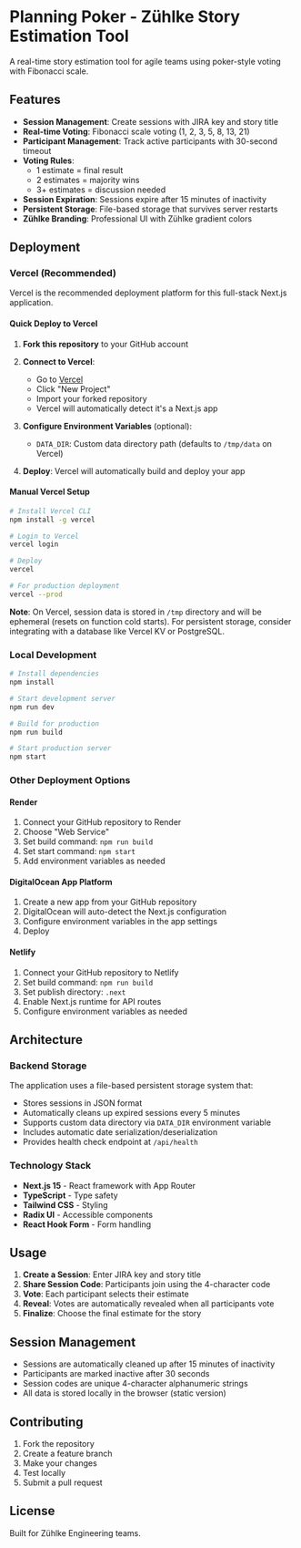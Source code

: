 # Planning Poker - Zühlke Story Estimation Tool

A real-time story estimation tool for agile teams using poker-style voting with Fibonacci scale.

## Features

- **Session Management**: Create sessions with JIRA key and story title
- **Real-time Voting**: Fibonacci scale voting (1, 2, 3, 5, 8, 13, 21)
- **Participant Management**: Track active participants with 30-second timeout
- **Voting Rules**: 
  - 1 estimate = final result
  - 2 estimates = majority wins
  - 3+ estimates = discussion needed
- **Session Expiration**: Sessions expire after 15 minutes of inactivity
- **Persistent Storage**: File-based storage that survives server restarts
- **Zühlke Branding**: Professional UI with Zühlke gradient colors

## Deployment

### Vercel (Recommended)

Vercel is the recommended deployment platform for this full-stack Next.js application.

#### Quick Deploy to Vercel

1. **Fork this repository** to your GitHub account

2. **Connect to Vercel**:
   - Go to [Vercel](https://vercel.com)
   - Click "New Project"
   - Import your forked repository
   - Vercel will automatically detect it's a Next.js app

3. **Configure Environment Variables** (optional):
   - `DATA_DIR`: Custom data directory path (defaults to `/tmp/data` on Vercel)

4. **Deploy**: Vercel will automatically build and deploy your app

#### Manual Vercel Setup

```bash
# Install Vercel CLI
npm install -g vercel

# Login to Vercel
vercel login

# Deploy
vercel

# For production deployment
vercel --prod
```

**Note**: On Vercel, session data is stored in `/tmp` directory and will be ephemeral (resets on function cold starts). For persistent storage, consider integrating with a database like Vercel KV or PostgreSQL.

### Local Development

```bash
# Install dependencies
npm install

# Start development server
npm run dev

# Build for production
npm run build

# Start production server
npm start
```

### Other Deployment Options

#### Render
1. Connect your GitHub repository to Render
2. Choose "Web Service"
3. Set build command: `npm run build`
4. Set start command: `npm start`
5. Add environment variables as needed

#### DigitalOcean App Platform
1. Create a new app from your GitHub repository
2. DigitalOcean will auto-detect the Next.js configuration
3. Configure environment variables in the app settings
4. Deploy

#### Netlify
1. Connect your GitHub repository to Netlify
2. Set build command: `npm run build`
3. Set publish directory: `.next`
4. Enable Next.js runtime for API routes
5. Configure environment variables as needed

## Architecture

### Backend Storage

The application uses a file-based persistent storage system that:
- Stores sessions in JSON format
- Automatically cleans up expired sessions every 5 minutes
- Supports custom data directory via `DATA_DIR` environment variable
- Includes automatic date serialization/deserialization
- Provides health check endpoint at `/api/health`

### Technology Stack

- **Next.js 15** - React framework with App Router
- **TypeScript** - Type safety
- **Tailwind CSS** - Styling
- **Radix UI** - Accessible components
- **React Hook Form** - Form handling

## Usage

1. **Create a Session**: Enter JIRA key and story title
2. **Share Session Code**: Participants join using the 4-character code
3. **Vote**: Each participant selects their estimate
4. **Reveal**: Votes are automatically revealed when all participants vote
5. **Finalize**: Choose the final estimate for the story

## Session Management

- Sessions are automatically cleaned up after 15 minutes of inactivity
- Participants are marked inactive after 30 seconds
- Session codes are unique 4-character alphanumeric strings
- All data is stored locally in the browser (static version)

## Contributing

1. Fork the repository
2. Create a feature branch
3. Make your changes
4. Test locally
5. Submit a pull request

## License

Built for Zühlke Engineering teams. 